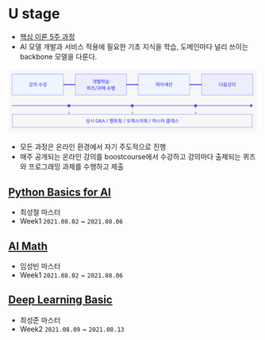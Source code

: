 # U stage

- [핵심 이론 5주 과정](https://github.com/jinmang2/BoostCamp_AI_Tech_2/tree/main/u-stage)
- AI 모델 개발과 서비스 적용에 필요한 기초 지식을 학습, 도메인마다 널리 쓰이는 backbone 모델을 다룬다.

[![u-stage](../assets/img/u_stage2.PNG)](https://boostcamp.connect.or.kr/program_ai.html)

- 모든 과정은 온라인 환경에서 자기 주도적으로 진행
- 매주 공개되는 온라인 강의를 boostcourse에서 수강하고 강의마다 출제되는 퀴즈와 프로그래밍 과제를 수행하고 제출

## [Python Basics for AI](https://github.com/jinmang2/BoostCamp_AI_Tech_2/tree/main/u-stage/python_basic)
- 최성철 마스터
- Week1 `2021.08.02` ~ `2021.08.06`

## [AI Math](https://github.com/jinmang2/BoostCamp_AI_Tech_2/tree/main/u-stage/ai_math)
- 임성빈 마스터
- Week1 `2021.08.02` ~ `2021.08.06`

## [Deep Learning Basic](https://github.com/jinmang2/BoostCamp_AI_Tech_2/tree/main/u-stage/dl_basic)
- 최성준 마스터
- Week2 `2021.08.09` ~ `2021.08.13`
